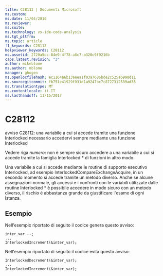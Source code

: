 ```yaml
---
title: C28112 | Documenti Microsoft
ms.custom: 
ms.date: 11/04/2016
ms.reviewer: 
ms.suite: 
ms.technology: vs-ide-code-analysis
ms.tgt_pltfrm: 
ms.topic: article
f1_keywords: C28112
helpviewer_keywords: C28112
ms.assetid: 2720a5dc-84e9-4f78-a8c7-a320c9f9216b
caps.latest.revision: "3"
author: mikeblome
ms.author: mblome
manager: ghogen
ms.openlocfilehash: ec1164a6b13aeea1f03a7686bde2c525a6998d11
ms.sourcegitcommit: fb751e41929f031d1a9247bc7c8727312539ad35
ms.translationtype: MT
ms.contentlocale: it-IT
ms.lasthandoff: 11/15/2017
---
```

# <a name="c28112"></a>C28112
avviso C28112: una variabile a cui si accede tramite una funzione Interlocked necessario accedervi sempre mediante una funzione Interlocked  
  
 Vedere riga *numero*: non è sempre sicuro accedere a una variabile a cui si accede tramite la famiglia Interlocked * di funzioni in altro modo.  
  
 Una variabile a cui si accede mediante le routine di supporto esecutivo Interlocked, ad esempio InterlockedCompareExchangeAcquire, in un secondo momento si accede tramite un metodo diverso. Anche se alcune assegnazioni normale, gli accessi e i confronti con le variabili utilizzate dalle routine Interlocked * è possibile accedere in modo sicuro con un metodo diverso, il rischio è abbastanza grande da giustificare l'esame di ogni istanza.  
  
## <a name="example"></a>Esempio  
 Nell'esempio riportato di seguito il codice genera questo avviso:  
  
```  
inter_var --;  
...  
InterlockedIncrement(&inter_var);  
```  
  
 Nell'esempio riportato di seguito il codice evita questo avviso:  
  
```  
InterlockedDecrement(&inter_var);  
...  
InterlockedIncrement(&inter_var);  
```